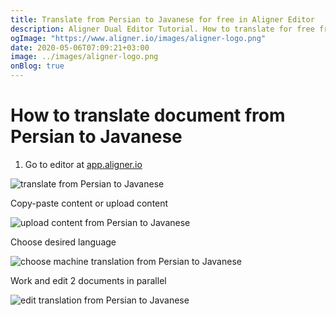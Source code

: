 ```yaml
---
title: Translate from Persian to Javanese for free in Aligner Editor
description: Aligner Dual Editor Tutorial. How to translate for free from Persian to Javanese. Aligner is multilingual document management platform. 
ogImage: "https://www.aligner.io/images/aligner-logo.png"
date: 2020-05-06T07:09:21+03:00
image: ../images/aligner-logo.png
onBlog: true
---
```


# How to translate document from Persian to Javanese

1. Go to editor at [app.aligner.io](https://app.aligner.io "Aligner App web page")

![translate from Persian to Javanese](../aligner-blank-editor.png "translate from Persian to Javanese")

Copy-paste content or upload content

![upload content from Persian to Javanese](../aligner-uploaded-document.png "upload content from Persian to Javanese")

Choose desired language

![choose machine translation from Persian to Javanese](../aligner-language-dropdown.png "choose machine translation from Persian to Javanese")

Work and edit 2 documents in parallel

![edit translation from Persian to Javanese](../aligner-double-sitded-editor.png "edit translation from Persian to Javanese")

